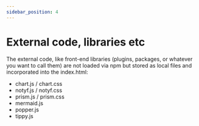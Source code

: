 ```yaml
---
sidebar_position: 4
---
```


# External code, libraries etc

The external code, like front-end libraries (plugins, packages, or whatever you want to call them) are not loaded via npm but stored as local files and incorporated into the index.html:

- chart.js / chart.css
- notyf.js / notyf.css
- prism.js / prism.css
- mermaid.js
- popper.js
- tippy.js
